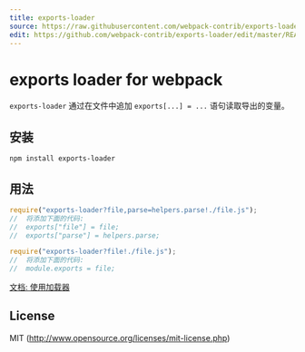 ```yaml
---
title: exports-loader
source: https://raw.githubusercontent.com/webpack-contrib/exports-loader/master/README.md
edit: https://github.com/webpack-contrib/exports-loader/edit/master/README.md
---
```

# exports loader for webpack

`exports-loader` 通过在文件中追加 `exports[...] = ...` 语句读取导出的变量。

##  安装

```
npm install exports-loader
```

##  用法

``` javascript
require("exports-loader?file,parse=helpers.parse!./file.js");
//  将添加下面的代码:
//  exports["file"] = file;
//  exports["parse"] = helpers.parse;

require("exports-loader?file!./file.js");
//  将添加下面的代码:
//  module.exports = file;
```

[文档: 使用加载器](http://webpack.github.io/docs/using-loaders.html)

## License

MIT (http://www.opensource.org/licenses/mit-license.php)
